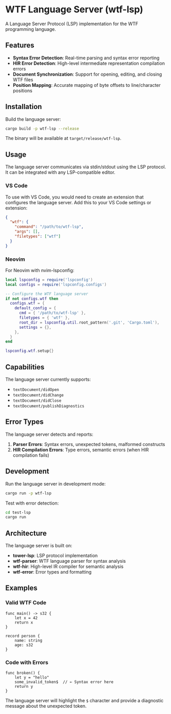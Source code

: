 # WTF Language Server (wtf-lsp)

A Language Server Protocol (LSP) implementation for the WTF programming language.

## Features

- **Syntax Error Detection**: Real-time parsing and syntax error reporting
- **HIR Error Detection**: High-level intermediate representation compilation errors
- **Document Synchronization**: Support for opening, editing, and closing WTF files
- **Position Mapping**: Accurate mapping of byte offsets to line/character positions

## Installation

Build the language server:

```bash
cargo build -p wtf-lsp --release
```

The binary will be available at `target/release/wtf-lsp`.

## Usage

The language server communicates via stdin/stdout using the LSP protocol. It can be integrated with any LSP-compatible editor.

### VS Code

To use with VS Code, you would need to create an extension that configures the language server. Add this to your VS Code settings or extension:

```json
{
  "wtf": {
    "command": "/path/to/wtf-lsp",
    "args": [],
    "filetypes": ["wtf"]
  }
}
```

### Neovim

For Neovim with nvim-lspconfig:

```lua
local lspconfig = require('lspconfig')
local configs = require('lspconfig.configs')

-- Configure the WTF language server
if not configs.wtf then
  configs.wtf = {
    default_config = {
      cmd = { '/path/to/wtf-lsp' },
      filetypes = { 'wtf' },
      root_dir = lspconfig.util.root_pattern('.git', 'Cargo.toml'),
      settings = {},
    },
  }
end

lspconfig.wtf.setup{}
```

## Capabilities

The language server currently supports:

- `textDocument/didOpen`
- `textDocument/didChange` 
- `textDocument/didClose`
- `textDocument/publishDiagnostics`

## Error Types

The language server detects and reports:

1. **Parser Errors**: Syntax errors, unexpected tokens, malformed constructs
2. **HIR Compilation Errors**: Type errors, semantic errors (when HIR compilation fails)

## Development

Run the language server in development mode:

```bash
cargo run -p wtf-lsp
```

Test with error detection:

```bash
cd test-lsp
cargo run
```

## Architecture

The language server is built on:

- **tower-lsp**: LSP protocol implementation
- **wtf-parser**: WTF language parser for syntax analysis
- **wtf-hir**: High-level IR compiler for semantic analysis
- **wtf-error**: Error types and formatting

## Examples

### Valid WTF Code

```wtf
func main() -> s32 {
    let x = 42
    return x
}

record person {
    name: string
    age: s32
}
```

### Code with Errors

```wtf
func broken() {
    let y = "hello"
    some_invalid_token$  // ← Syntax error here
    return y
}
```

The language server will highlight the `$` character and provide a diagnostic message about the unexpected token.